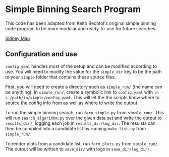 # Simple Binning Search Program

This code has been adapted from Keith Bechtol's original simple binning code program to be more modular and ready-to-use for future searches.

[Sidney Mau](https://github.com/SidneyMau)

## Configuration and use

<!--The `config.yaml` file will point the different parts of the code to the data set over which the search will be performed and the directories where the results will be saved. Once this has been set, then `farm_simple.py` will use `search_algorithm.py` to perform the simple binnning search over the given data set, storing the results in `results_dir/`. Then, `make_list.py` will compile the data stored in `results_dir/` into a candidate list. Finally, running `farm_plots.py` will use `diagnostic_plots.py` to create diagnostic plots for each candidate, saving these plots in `save_dir/`.-->

`config.yaml` handles most of the setup and can be modified according to use. You will need to modify the value for the `simple_dir` key to be the path to your `simple` folder that contains these source files.

First, you will need to create a directory such as `simple_run/` (the name can be anything). In `simple_run/`, create a symbolic link to `config.yaml` with `ln -s /path/to/simple/config.yaml`. This will let the the scripts know where to source the config info from as well as where to write the output.

To run the simple binning search, run `farm_simple.py` from `simple_run/`. This will run `search_algorithm.py` over the given data set and write the output to `results_dir/`, logging each job in `results_dir/log_dir`. The resulsts can then be compiled into a candidate list by running `make_list.py` from `simple_run/`.

To render plots from a candidate list, run `farm_plots.py` from `simple_run/`. The output will be written to `save_dir/` with logs in `save_dir/log_dir/`.
